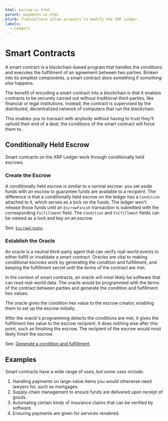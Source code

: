 ```yaml
---
html: escrow-uc.html
parent: payments-uc.html
blurb: Transactions allow accounts to modify the XRP Ledger.
labels:
  - Ledgers
---
```

# Smart Contracts

A smart contract is a blockchain-based program that handles the conditions and executes the fulfillment of an agreement between two parties. Broken into its simplest components, a smart contract _does_ something if _something else_ happens.

The benefit of encoding a smart contract into a blockchain is that it enables contracts to be securely carried out without traditional third-parties, like financial or legal institutions. Instead, the contract is supervised by the distributed, decentralized network of computers that run the blockchain.

This enables you to transact with anybody without having to trust they'll uphold their end of a deal; the conditions of the smart contract will force them to.


## Conditionally Held Escrow

Smart contracts on the XRP Ledger work through conditionally held escrows.


### Create the Escrow

A conditionally held escrow is similar to a normal escrow: you set aside funds with an escrow to guarantee funds are available to a recipient. The difference is that a conditionally held escrow on the ledger has a `Condition` attached to it, which serves as a lock on the funds. The ledger won't release those funds until an `EscrowFinish` transaction is submitted with the corresponding `Fulfillment` field. The `Condition` and `Fulfillment` fields can be viewed as a lock and key on an escrow.

See: [`EscrowCreate`](../../references/protocol/transactions/types/escrowcreate.md).


### Establish the Oracle

An oracle is a neutral third-party agent that can verify real-world events to either fulfill or invalidate a smart contract. Oracles are vital to making conditional escrows work by generating the condition and fulfillment, and keeping the fulfillment secret until the terms of the contract are met.

In the context of smart contracts, an oracle will most likely be software that can read real-world data. The oracle would be programmed with the terms of the contract between parties and generate the condition and fulfillment hex values.

The oracle gives the condition hex value to the escrow creator, enabling them to set up the escrow initially.

After the oracle's programming detects the conditions are met, it gives the fulfillment hex value to the escrow recipient. It does nothing else after this point, such as finishing the escrow. The recipient of the escrow would most likely finish the escrow.

See: [Generate a condition and fulfillment](send-a-conditionally-held-escrow.html#1-generate-condition-and-fulfillment).

## Examples

Smart contracts have a wide range of uses, but some uses include:

1. Handling payments on large-value items you would otherwise need lawyers for, such as mortgages.
2. Supply-chain management to ensure funds are delivered upon receipt of goods.
3. Automating certain kinds of insurance claims that can be verified by software.
4. Ensuring payments are given for services rendered.
